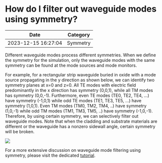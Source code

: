 # How do I filter out waveguide modes using symmetry?

| Date       | Category    |
|------------|-------------|
| 2023-12-15 16:27:04 | Symmetry |


Different waveguide modes process different symmetries. When we define the symmetry for the simulation, only the waveguide modes with the same symmetry can be found at the mode sources and mode monitors.

For example, for a rectangular strip waveguide buried in oxide with a mode source propagating in the y direction as shown below, we can identify two symmetry planes at x=0 and z=0. All TE modes with electric field predominantly in the x direction has symmetry (0,0,1), while all TM modes has symmetry (0,0,-1). Furthermore, even TE modes (TE0, TE2, TE4, …) have symmetry (-1,0,1) while odd TE modes (TE1, TE3, TE5, …) have symmetry (1,0,1). Even TM modes (TM0, TM2, TM4, ..) have symmetry (1,0,-1) while odd TM modes (TM1, TM3, TM5, ..) have symmetry (-1,0,-1). Therefore, by using certain symmetry, we can selectively filter out waveguide modes. Note that when the cladding and substrate materials are different or the waveguide has a nonzero sidewall angle, certain symmetry will be broken.

![](/uploads/waveguide-1.png)

For a more extensive discussion on waveguide mode filtering using symmetry, please visit the dedicated [tutorial](https://www.flexcompute.com/tidy3d/examples/notebooks/Symmetry/).